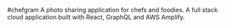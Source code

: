 #chefgram
A photo sharing application for chefs and foodies. A full stack cloud application built with React, GraphQL and AWS Amplify.
